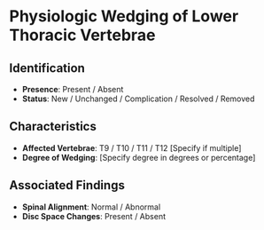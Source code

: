 # Physiologic Wedging of Lower Thoracic Vertebrae

## Identification
- **Presence**: Present / Absent
- **Status**: New / Unchanged / Complication / Resolved / Removed

## Characteristics
- **Affected Vertebrae**: T9 / T10 / T11 / T12 [Specify if multiple]
- **Degree of Wedging**: [Specify degree in degrees or percentage]

## Associated Findings
- **Spinal Alignment**: Normal / Abnormal
- **Disc Space Changes**: Present / Absent